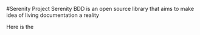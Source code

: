 #Serenity Project
Serenity BDD is an open source library that aims to make idea of living 
documentation a reality

Here is the 